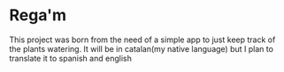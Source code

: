 # Rega'm

This project was born from the need of a simple app to just keep track of the plants watering.
It will be in catalan(my native language) but I plan to translate it to spanish and english
